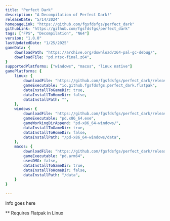 ```yaml
---
title: "Perfect Dark"
description: "A Decompilation of Perfect Dark!"
releaseDate: "5/14/2024"
homepageLink: "https://github.com/fgsfdsfgs/perfect_dark"
githubLink: "https://github.com/fgsfdsfgs/perfect_dark"
tags: ["FPS", "Decompilation", "N64"]
version: "1.0.0"
lastUpdatedDate: "1/25/2025"
gameData: {
    downloadPath: "https://archive.org/download/z64-pal-gc-debug/",
    downloadFile: "pd.ntsc-final.z64",
}
supportedPlatforms: ["windows", "macos", "linux native"]
gamePlatforms: {
    linux: {
        downloadFile: "https://github.com/fgsfdsfgs/perfect_dark/releases/download/ci-dev-build/io.github.fgsfdsfgs.perfect_dark.flatpak",
        gameExecutable: "io.github.fgsfdsfgs.perfect_dark.flatpak",
        dataInstallToGameDir: true,
        dataInstallToHomeDir: false,
        dataInstallPath: "",
    },
    windows: {
        downloadFile: "https://github.com/fgsfdsfgs/perfect_dark/releases/download/ci-dev-build/pd-x86_64-windows.zip",
        gameExecutable: "pd.x86_64.exe",
        gameWorkingDirAppend: "pd-x86_64-windows/",
        dataInstallToGameDir: true,
        dataInstallToHomeDir: false,
        dataInstallPath: "/pd-x86_64-windows/data",
    },
    macos: {
        downloadFile: "https://github.com/fgsfdsfgs/perfect_dark/releases/download/ci-dev-build/pd-arm64-osx.tar.xz",
        gameExecutable: "pd.arm64",
        usesDMG: false,
        dataInstallToGameDir: true,
        dataInstallToHomeDir: false,
        dataInstallPath: "/data",
    }
}

---
```


Info goes here

** Requires Flatpak in Linux